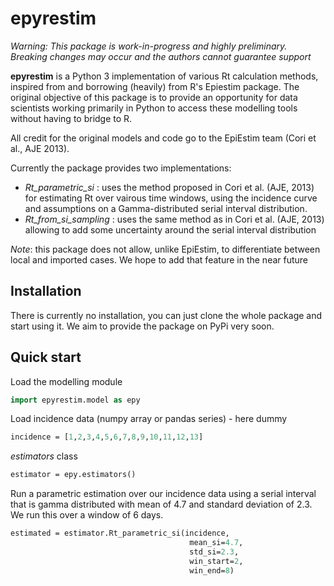 # epyrestim
*Warning: This package is work-in-progress and highly preliminary. Breaking changes may occur and the authors cannot guarantee support*

**epyrestim** is a Python 3 implementation of various Rt calculation methods, inspired from and borrowing (heavily) from R's Epiestim package. The original objective of this package is to provide an opportunity for data scientists working primarily in Python to access these modelling tools without having to bridge to R.

All credit for the original models and code go to the EpiEstim team (Cori et al., AJE 2013).

Currently the package provides two implementations:
* *Rt_parametric_si* :   uses the method proposed in Cori et al. (AJE, 2013) for estimating Rt over vairous time windows, using the incidence curve and assumptions on a Gamma-distributed serial interval distribution.
* *Rt_from_si_sampling* : uses the same method as in Cori et al. (AJE, 2013) allowing to add some uncertainty around the serial interval distribution

*Note*: this package does not allow, unlike EpiEstim, to differentiate between local and imported cases. We hope to add that feature in the near future

## Installation
There is currently no installation, you can just clone the whole package and start using it. We aim to provide the package on PyPi very soon.

## Quick start
Load the modelling module
```p
import epyrestim.model as epy
```

Load incidence data (numpy array or pandas series) - here dummy
```p
incidence = [1,2,3,4,5,6,7,8,9,10,11,12,13]
```
*estimators* class
```p
estimator = epy.estimators()
```
Run a parametric estimation over our incidence data using a serial interval that is gamma distributed with mean of 4.7 and standard deviation of 2.3. We run this over a window of 6 days.

```p
estimated = estimator.Rt_parametric_si(incidence,
                                        mean_si=4.7,
                                        std_si=2.3,
                                        win_start=2,
                                        win_end=8)
```
